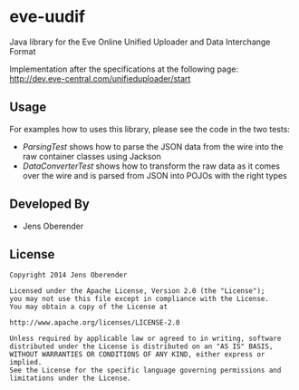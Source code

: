 eve-uudif
=========

 Java library for the Eve Online Unified Uploader and Data Interchange Format

Implementation after the specifications at the following page: http://dev.eve-central.com/unifieduploader/start

Usage
----------
For examples how to uses this library, please see the code in the two tests:

- *ParsingTest* shows how to parse the JSON data from the wire into the raw container classes using Jackson
- *DataConverterTest* shows how to transform the raw data as it comes over the wire and is parsed from JSON into POJOs with the right types

Developed By
------------
* Jens Oberender

License
-------

    Copyright 2014 Jens Oberender
    
    Licensed under the Apache License, Version 2.0 (the "License");
    you may not use this file except in compliance with the License.
    You may obtain a copy of the License at
    
    http://www.apache.org/licenses/LICENSE-2.0
    
    Unless required by applicable law or agreed to in writing, software
    distributed under the License is distributed on an "AS IS" BASIS,
    WITHOUT WARRANTIES OR CONDITIONS OF ANY KIND, either express or implied.
    See the License for the specific language governing permissions and
    limitations under the License.
